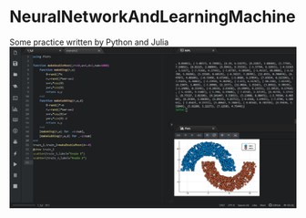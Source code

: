 # NeuralNetworkAndLearningMachine
Some practice written by Python and Julia
![example](https://github.com/yeruoforever/NeuralNetworkAndLearningMachine/blob/master/TIM%E5%9B%BE%E7%89%8720190619191707.png?raw=true)

